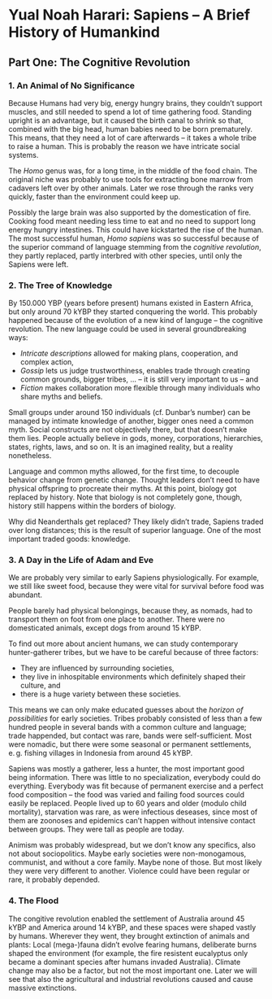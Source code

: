 # Yual Noah Harari: Sapiens – A Brief History of Humankind

## Part One: The Cognitive Revolution

### 1. An Animal of No Significance

Because Humans had very big, energy hungry brains, they couldn’t support muscles, and still needed to spend a lot of time gathering food. Standing upright is an advantage, but it caused the birth canal to shrink so that, combined with the big head, human babies need to be born prematurely. This means, that they need a lot of care afterwards – it takes a whole tribe to raise a human. This is probably the reason we have intricate social systems.

The *Homo* genus was, for a long time, in the middle of the food chain. The original niche was probably to use tools for extracting bone marrow from cadavers left over by other animals. Later we rose through the ranks very quickly, faster than the environment could keep up.

Possibly the large brain was also supported by the domestication of fire. Cooking food meant needing less time to eat and no need to support long energy hungry intestines. This could have kickstarted the rise of the human. The most successful human, *Homo sapiens* was so successful because of the superior command of language stemming from the *cognitive revolution*, they partly replaced, partly interbred with other species, until only the Sapiens were left.

### 2. The Tree of Knowledge

By 150.000 YBP (years before present) humans existed in Eastern Africa, but only around 70 kYBP they started conquering the world. This probably happened because of the evolution of a new kind of languge – the cognitive revolution. The new language could be used in several groundbreaking ways:

- *Intricate descriptions* allowed for making plans,  cooperation, and complex action,
- *Gossip* lets us judge trustworthiness, enables trade through creating common grounds, bigger tribes, …  – it is still very important to us – and
- *Fiction* makes collaboration more flexible through many individuals who share myths and beliefs.

Small groups under around 150 individuals (cf. Dunbar’s number) can be managed by intimate knowledge of another, bigger ones need a common myth. Social constructs are not objectively there, but that doesn’t make them lies. People actually believe in gods, money, corporations, hierarchies, states, rights, laws, and so on. It is an imagined reality, but a reality nonetheless.

Language and common myths allowed, for the first time, to decouple behavior change from genetic change. Thought leaders don’t need to have physical offspring to procreate their myths. At this point, biology got replaced by history. Note that biology is not completely gone, though, history still happens within the borders of biology.

Why did Neanderthals get replaced? They likely didn’t trade, Sapiens traded over long distances; this is the result of superior language. One of the most important traded goods: knowledge.

### 3. A Day in the Life of Adam and Eve

We are probably very similar to early Sapiens physiologically. For example, we still like sweet food, because they were vital for survival before food was abundant.

People barely had physical belongings, because they, as nomads, had to transport them on foot from one place to another. There were no domesticated animals, except dogs from around 15 kYBP.

To find out more about ancient humans, we can study contemporary hunter-gatherer tribes, but we have to be careful because of three factors:

- They are influenced by surrounding societies,
- they live in inhospitable environments which definitely shaped their culture, and
- there is a huge variety between these societies.

This means we can only make educated guesses about the *horizon of possibilities* for early societies. Tribes probably consisted of less than a few hundred people in several bands with a common culture and language; trade happended, but contact was rare, bands were self-sufficient. Most were nomadic, but there were some seasonal or permanent settlements, e. g. fishing villages in Indonesia from around 45 kYBP.

Sapiens was mostly a gatherer, less a hunter, the most important good being information. There was little to no specialization, everybody could do everything. Everybody was fit because of permanent exercise and a perfect food composition – the food was varied and failing food sources could easily be replaced. People lived up to 60 years and older (modulo child mortality), starvation was rare, as were infectious deseases, since most of them are zoonoses and epidemics can’t happen without intensive contact between groups. They were tall as people are today.

Animism was probably widespread, but we don’t know any specifics, also not about sociopolitics. Maybe early societies were non-monogamous, communist, and without a core family. Maybe none of those. But most likely they were very different to another. Violence could have been regular or rare, it probably depended. 

### 4. The Flood

The congitive revolution enabled the settlement of Australia around 45 kYBP and America around 14 kYBP, and these spaces were shaped vastly by humans. Wherever they went, they brought extinction of animals and plants: Local (mega-)fauna didn’t evolve fearing humans, deliberate burns shaped the environment (for example, the fire resistent eucalyptus only became a dominant species after humans invaded Australia). Climate change may also be a factor, but not the most important one. Later we will see that also the agricultural and industrial revolutions caused and cause massive extinctions.